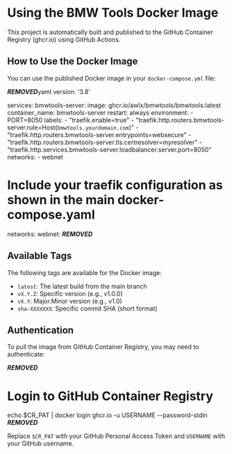 # Using the BMW Tools Docker Image

This project is automatically built and published to the GitHub Container Registry (ghcr.io) using GitHub Actions.

## How to Use the Docker Image

You can use the published Docker image in your `docker-compose.yml` file:

***REMOVED***yaml
version: '3.8'

services:
  bmwtools-server:
    image: ghcr.io/awlx/bmwtools/bmwtools:latest
    container_name: bmwtools-server
    restart: always
    environment:
      - PORT=8050
    labels:
      - "traefik.enable=true"
      - "traefik.http.routers.bmwtools-server.rule=Host(`bmwtools.yourdomain.com`)"
      - "traefik.http.routers.bmwtools-server.entrypoints=websecure"
      - "traefik.http.routers.bmwtools-server.tls.certresolver=myresolver"
      - "traefik.http.services.bmwtools-server.loadbalancer.server.port=8050"
    networks:
      - webnet

  # Include your traefik configuration as shown in the main docker-compose.yaml
  
networks:
  webnet:
***REMOVED***

## Available Tags

The following tags are available for the Docker image:

- `latest`: The latest build from the main branch
- `vX.Y.Z`: Specific version (e.g., v1.0.0)
- `vX.Y`: Major.Minor version (e.g., v1.0)
- `sha-XXXXXXX`: Specific commit SHA (short format)

## Authentication

To pull the image from GitHub Container Registry, you may need to authenticate:

***REMOVED***
# Login to GitHub Container Registry
echo $CR_PAT | docker login ghcr.io -u USERNAME --password-stdin
***REMOVED***

Replace `$CR_PAT` with your GitHub Personal Access Token and `USERNAME` with your GitHub username.
